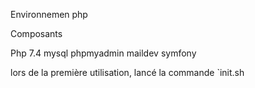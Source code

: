 Environnemen php

Composants

Php 7.4
mysql
phpmyadmin
maildev
symfony

lors de la première utilisation, lancé la commande `init.sh

